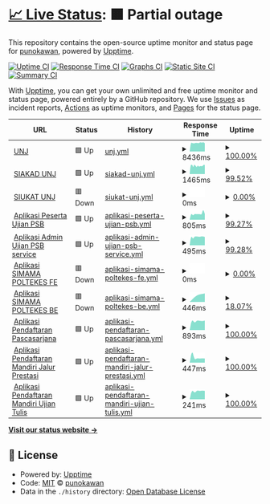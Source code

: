 # [📈 Live Status](https://https://punokawan.github.io/uptime_server_unj): <!--live status--> **🟧 Partial outage**

This repository contains the open-source uptime monitor and status page for [punokawan](https://https://punokawan.github.io/uptime_server_unj/), powered by [Upptime](https://github.com/upptime/upptime).

[![Uptime CI](https://github.com/koj-co/upptime/workflows/Uptime%20CI/badge.svg)](https://github.com/koj-co/upptime/actions?query=workflow%3A%22Uptime+CI%22)
[![Response Time CI](https://github.com/koj-co/upptime/workflows/Response%20Time%20CI/badge.svg)](https://github.com/koj-co/upptime/actions?query=workflow%3A%22Response+Time+CI%22)
[![Graphs CI](https://github.com/koj-co/upptime/workflows/Graphs%20CI/badge.svg)](https://github.com/koj-co/upptime/actions?query=workflow%3A%22Graphs+CI%22)
[![Static Site CI](https://github.com/koj-co/upptime/workflows/Static%20Site%20CI/badge.svg)](https://github.com/koj-co/upptime/actions?query=workflow%3A%22Static+Site+CI%22)
[![Summary CI](https://github.com/koj-co/upptime/workflows/Summary%20CI/badge.svg)](https://github.com/koj-co/upptime/actions?query=workflow%3A%22Summary+CI%22)

With [Upptime](https://upptime.js.org), you can get your own unlimited and free uptime monitor and status page, powered entirely by a GitHub repository. We use [Issues](https://github.com/punokawan/upptime_server_unj/issues) as incident reports, [Actions](https://github.com/punokawan/upptime_server_unj/actions) as uptime monitors, and [Pages](https://https://punokawan.github.io/uptime_server_unj/) for the status page.

<!--start: status pages-->
<!-- This summary is generated by Upptime (https://github.com/upptime/upptime) -->
<!-- Do not edit this manually, your changes will be overwritten -->
<!-- prettier-ignore -->
| URL | Status | History | Response Time | Uptime |
| --- | ------ | ------- | ------------- | ------ |
| <img alt="" src="https://favicons.githubusercontent.com/unj.ac.id" height="13"> [UNJ](http://unj.ac.id) | 🟩 Up | [unj.yml](https://github.com/punokawan/uptime_website_unj/commits/HEAD/history/unj.yml) | <details><summary><img alt="Response time graph" src="./graphs/unj/response-time-week.png" height="20"> 8436ms</summary><br><a href="https://punokawan.github.io/uptime_website_unj/history/unj"><img alt="Response time 8471" src="https://img.shields.io/endpoint?url=https%3A%2F%2Fraw.githubusercontent.com%2Fpunokawan%2Fuptime_website_unj%2FHEAD%2Fapi%2Funj%2Fresponse-time.json"></a><br><a href="https://punokawan.github.io/uptime_website_unj/history/unj"><img alt="24-hour response time 8082" src="https://img.shields.io/endpoint?url=https%3A%2F%2Fraw.githubusercontent.com%2Fpunokawan%2Fuptime_website_unj%2FHEAD%2Fapi%2Funj%2Fresponse-time-day.json"></a><br><a href="https://punokawan.github.io/uptime_website_unj/history/unj"><img alt="7-day response time 8436" src="https://img.shields.io/endpoint?url=https%3A%2F%2Fraw.githubusercontent.com%2Fpunokawan%2Fuptime_website_unj%2FHEAD%2Fapi%2Funj%2Fresponse-time-week.json"></a><br><a href="https://punokawan.github.io/uptime_website_unj/history/unj"><img alt="30-day response time 8251" src="https://img.shields.io/endpoint?url=https%3A%2F%2Fraw.githubusercontent.com%2Fpunokawan%2Fuptime_website_unj%2FHEAD%2Fapi%2Funj%2Fresponse-time-month.json"></a><br><a href="https://punokawan.github.io/uptime_website_unj/history/unj"><img alt="1-year response time 8471" src="https://img.shields.io/endpoint?url=https%3A%2F%2Fraw.githubusercontent.com%2Fpunokawan%2Fuptime_website_unj%2FHEAD%2Fapi%2Funj%2Fresponse-time-year.json"></a></details> | <details><summary><a href="https://punokawan.github.io/uptime_website_unj/history/unj">100.00%</a></summary><a href="https://punokawan.github.io/uptime_website_unj/history/unj"><img alt="All-time uptime 99.51%" src="https://img.shields.io/endpoint?url=https%3A%2F%2Fraw.githubusercontent.com%2Fpunokawan%2Fuptime_website_unj%2FHEAD%2Fapi%2Funj%2Fuptime.json"></a><br><a href="https://punokawan.github.io/uptime_website_unj/history/unj"><img alt="24-hour uptime 100.00%" src="https://img.shields.io/endpoint?url=https%3A%2F%2Fraw.githubusercontent.com%2Fpunokawan%2Fuptime_website_unj%2FHEAD%2Fapi%2Funj%2Fuptime-day.json"></a><br><a href="https://punokawan.github.io/uptime_website_unj/history/unj"><img alt="7-day uptime 100.00%" src="https://img.shields.io/endpoint?url=https%3A%2F%2Fraw.githubusercontent.com%2Fpunokawan%2Fuptime_website_unj%2FHEAD%2Fapi%2Funj%2Fuptime-week.json"></a><br><a href="https://punokawan.github.io/uptime_website_unj/history/unj"><img alt="30-day uptime 99.27%" src="https://img.shields.io/endpoint?url=https%3A%2F%2Fraw.githubusercontent.com%2Fpunokawan%2Fuptime_website_unj%2FHEAD%2Fapi%2Funj%2Fuptime-month.json"></a><br><a href="https://punokawan.github.io/uptime_website_unj/history/unj"><img alt="1-year uptime 99.51%" src="https://img.shields.io/endpoint?url=https%3A%2F%2Fraw.githubusercontent.com%2Fpunokawan%2Fuptime_website_unj%2FHEAD%2Fapi%2Funj%2Fuptime-year.json"></a></details>
| <img alt="" src="https://favicons.githubusercontent.com/siakad.unj.ac.id" height="13"> [SIAKAD UNJ](http://siakad.unj.ac.id) | 🟩 Up | [siakad-unj.yml](https://github.com/punokawan/uptime_website_unj/commits/HEAD/history/siakad-unj.yml) | <details><summary><img alt="Response time graph" src="./graphs/siakad-unj/response-time-week.png" height="20"> 1465ms</summary><br><a href="https://punokawan.github.io/uptime_website_unj/history/siakad-unj"><img alt="Response time 1434" src="https://img.shields.io/endpoint?url=https%3A%2F%2Fraw.githubusercontent.com%2Fpunokawan%2Fuptime_website_unj%2FHEAD%2Fapi%2Fsiakad-unj%2Fresponse-time.json"></a><br><a href="https://punokawan.github.io/uptime_website_unj/history/siakad-unj"><img alt="24-hour response time 1554" src="https://img.shields.io/endpoint?url=https%3A%2F%2Fraw.githubusercontent.com%2Fpunokawan%2Fuptime_website_unj%2FHEAD%2Fapi%2Fsiakad-unj%2Fresponse-time-day.json"></a><br><a href="https://punokawan.github.io/uptime_website_unj/history/siakad-unj"><img alt="7-day response time 1465" src="https://img.shields.io/endpoint?url=https%3A%2F%2Fraw.githubusercontent.com%2Fpunokawan%2Fuptime_website_unj%2FHEAD%2Fapi%2Fsiakad-unj%2Fresponse-time-week.json"></a><br><a href="https://punokawan.github.io/uptime_website_unj/history/siakad-unj"><img alt="30-day response time 1462" src="https://img.shields.io/endpoint?url=https%3A%2F%2Fraw.githubusercontent.com%2Fpunokawan%2Fuptime_website_unj%2FHEAD%2Fapi%2Fsiakad-unj%2Fresponse-time-month.json"></a><br><a href="https://punokawan.github.io/uptime_website_unj/history/siakad-unj"><img alt="1-year response time 1434" src="https://img.shields.io/endpoint?url=https%3A%2F%2Fraw.githubusercontent.com%2Fpunokawan%2Fuptime_website_unj%2FHEAD%2Fapi%2Fsiakad-unj%2Fresponse-time-year.json"></a></details> | <details><summary><a href="https://punokawan.github.io/uptime_website_unj/history/siakad-unj">99.52%</a></summary><a href="https://punokawan.github.io/uptime_website_unj/history/siakad-unj"><img alt="All-time uptime 99.93%" src="https://img.shields.io/endpoint?url=https%3A%2F%2Fraw.githubusercontent.com%2Fpunokawan%2Fuptime_website_unj%2FHEAD%2Fapi%2Fsiakad-unj%2Fuptime.json"></a><br><a href="https://punokawan.github.io/uptime_website_unj/history/siakad-unj"><img alt="24-hour uptime 96.66%" src="https://img.shields.io/endpoint?url=https%3A%2F%2Fraw.githubusercontent.com%2Fpunokawan%2Fuptime_website_unj%2FHEAD%2Fapi%2Fsiakad-unj%2Fuptime-day.json"></a><br><a href="https://punokawan.github.io/uptime_website_unj/history/siakad-unj"><img alt="7-day uptime 99.52%" src="https://img.shields.io/endpoint?url=https%3A%2F%2Fraw.githubusercontent.com%2Fpunokawan%2Fuptime_website_unj%2FHEAD%2Fapi%2Fsiakad-unj%2Fuptime-week.json"></a><br><a href="https://punokawan.github.io/uptime_website_unj/history/siakad-unj"><img alt="30-day uptime 99.89%" src="https://img.shields.io/endpoint?url=https%3A%2F%2Fraw.githubusercontent.com%2Fpunokawan%2Fuptime_website_unj%2FHEAD%2Fapi%2Fsiakad-unj%2Fuptime-month.json"></a><br><a href="https://punokawan.github.io/uptime_website_unj/history/siakad-unj"><img alt="1-year uptime 99.93%" src="https://img.shields.io/endpoint?url=https%3A%2F%2Fraw.githubusercontent.com%2Fpunokawan%2Fuptime_website_unj%2FHEAD%2Fapi%2Fsiakad-unj%2Fuptime-year.json"></a></details>
| <img alt="" src="https://favicons.githubusercontent.com/siukat.unj.ac.id" height="13"> [SIUKAT UNJ](http://siukat.unj.ac.id) | 🟥 Down | [siukat-unj.yml](https://github.com/punokawan/uptime_website_unj/commits/HEAD/history/siukat-unj.yml) | <details><summary><img alt="Response time graph" src="./graphs/siukat-unj/response-time-week.png" height="20"> 0ms</summary><br><a href="https://punokawan.github.io/uptime_website_unj/history/siukat-unj"><img alt="Response time 0" src="https://img.shields.io/endpoint?url=https%3A%2F%2Fraw.githubusercontent.com%2Fpunokawan%2Fuptime_website_unj%2FHEAD%2Fapi%2Fsiukat-unj%2Fresponse-time.json"></a><br><a href="https://punokawan.github.io/uptime_website_unj/history/siukat-unj"><img alt="24-hour response time 0" src="https://img.shields.io/endpoint?url=https%3A%2F%2Fraw.githubusercontent.com%2Fpunokawan%2Fuptime_website_unj%2FHEAD%2Fapi%2Fsiukat-unj%2Fresponse-time-day.json"></a><br><a href="https://punokawan.github.io/uptime_website_unj/history/siukat-unj"><img alt="7-day response time 0" src="https://img.shields.io/endpoint?url=https%3A%2F%2Fraw.githubusercontent.com%2Fpunokawan%2Fuptime_website_unj%2FHEAD%2Fapi%2Fsiukat-unj%2Fresponse-time-week.json"></a><br><a href="https://punokawan.github.io/uptime_website_unj/history/siukat-unj"><img alt="30-day response time 0" src="https://img.shields.io/endpoint?url=https%3A%2F%2Fraw.githubusercontent.com%2Fpunokawan%2Fuptime_website_unj%2FHEAD%2Fapi%2Fsiukat-unj%2Fresponse-time-month.json"></a><br><a href="https://punokawan.github.io/uptime_website_unj/history/siukat-unj"><img alt="1-year response time 0" src="https://img.shields.io/endpoint?url=https%3A%2F%2Fraw.githubusercontent.com%2Fpunokawan%2Fuptime_website_unj%2FHEAD%2Fapi%2Fsiukat-unj%2Fresponse-time-year.json"></a></details> | <details><summary><a href="https://punokawan.github.io/uptime_website_unj/history/siukat-unj">0.00%</a></summary><a href="https://punokawan.github.io/uptime_website_unj/history/siukat-unj"><img alt="All-time uptime 0.00%" src="https://img.shields.io/endpoint?url=https%3A%2F%2Fraw.githubusercontent.com%2Fpunokawan%2Fuptime_website_unj%2FHEAD%2Fapi%2Fsiukat-unj%2Fuptime.json"></a><br><a href="https://punokawan.github.io/uptime_website_unj/history/siukat-unj"><img alt="24-hour uptime 0.00%" src="https://img.shields.io/endpoint?url=https%3A%2F%2Fraw.githubusercontent.com%2Fpunokawan%2Fuptime_website_unj%2FHEAD%2Fapi%2Fsiukat-unj%2Fuptime-day.json"></a><br><a href="https://punokawan.github.io/uptime_website_unj/history/siukat-unj"><img alt="7-day uptime 0.00%" src="https://img.shields.io/endpoint?url=https%3A%2F%2Fraw.githubusercontent.com%2Fpunokawan%2Fuptime_website_unj%2FHEAD%2Fapi%2Fsiukat-unj%2Fuptime-week.json"></a><br><a href="https://punokawan.github.io/uptime_website_unj/history/siukat-unj"><img alt="30-day uptime 0.00%" src="https://img.shields.io/endpoint?url=https%3A%2F%2Fraw.githubusercontent.com%2Fpunokawan%2Fuptime_website_unj%2FHEAD%2Fapi%2Fsiukat-unj%2Fuptime-month.json"></a><br><a href="https://punokawan.github.io/uptime_website_unj/history/siukat-unj"><img alt="1-year uptime 0.00%" src="https://img.shields.io/endpoint?url=https%3A%2F%2Fraw.githubusercontent.com%2Fpunokawan%2Fuptime_website_unj%2FHEAD%2Fapi%2Fsiukat-unj%2Fuptime-year.json"></a></details>
| <img alt="" src="https://favicons.githubusercontent.com/103.8.12.221" height="13"> [Aplikasi Peserta Ujian PSB](http://103.8.12.221/login) | 🟩 Up | [aplikasi-peserta-ujian-psb.yml](https://github.com/punokawan/uptime_website_unj/commits/HEAD/history/aplikasi-peserta-ujian-psb.yml) | <details><summary><img alt="Response time graph" src="./graphs/aplikasi-peserta-ujian-psb/response-time-week.png" height="20"> 805ms</summary><br><a href="https://punokawan.github.io/uptime_website_unj/history/aplikasi-peserta-ujian-psb"><img alt="Response time 805" src="https://img.shields.io/endpoint?url=https%3A%2F%2Fraw.githubusercontent.com%2Fpunokawan%2Fuptime_website_unj%2FHEAD%2Fapi%2Faplikasi-peserta-ujian-psb%2Fresponse-time.json"></a><br><a href="https://punokawan.github.io/uptime_website_unj/history/aplikasi-peserta-ujian-psb"><img alt="24-hour response time 936" src="https://img.shields.io/endpoint?url=https%3A%2F%2Fraw.githubusercontent.com%2Fpunokawan%2Fuptime_website_unj%2FHEAD%2Fapi%2Faplikasi-peserta-ujian-psb%2Fresponse-time-day.json"></a><br><a href="https://punokawan.github.io/uptime_website_unj/history/aplikasi-peserta-ujian-psb"><img alt="7-day response time 805" src="https://img.shields.io/endpoint?url=https%3A%2F%2Fraw.githubusercontent.com%2Fpunokawan%2Fuptime_website_unj%2FHEAD%2Fapi%2Faplikasi-peserta-ujian-psb%2Fresponse-time-week.json"></a><br><a href="https://punokawan.github.io/uptime_website_unj/history/aplikasi-peserta-ujian-psb"><img alt="30-day response time 805" src="https://img.shields.io/endpoint?url=https%3A%2F%2Fraw.githubusercontent.com%2Fpunokawan%2Fuptime_website_unj%2FHEAD%2Fapi%2Faplikasi-peserta-ujian-psb%2Fresponse-time-month.json"></a><br><a href="https://punokawan.github.io/uptime_website_unj/history/aplikasi-peserta-ujian-psb"><img alt="1-year response time 805" src="https://img.shields.io/endpoint?url=https%3A%2F%2Fraw.githubusercontent.com%2Fpunokawan%2Fuptime_website_unj%2FHEAD%2Fapi%2Faplikasi-peserta-ujian-psb%2Fresponse-time-year.json"></a></details> | <details><summary><a href="https://punokawan.github.io/uptime_website_unj/history/aplikasi-peserta-ujian-psb">99.27%</a></summary><a href="https://punokawan.github.io/uptime_website_unj/history/aplikasi-peserta-ujian-psb"><img alt="All-time uptime 99.27%" src="https://img.shields.io/endpoint?url=https%3A%2F%2Fraw.githubusercontent.com%2Fpunokawan%2Fuptime_website_unj%2FHEAD%2Fapi%2Faplikasi-peserta-ujian-psb%2Fuptime.json"></a><br><a href="https://punokawan.github.io/uptime_website_unj/history/aplikasi-peserta-ujian-psb"><img alt="24-hour uptime 96.72%" src="https://img.shields.io/endpoint?url=https%3A%2F%2Fraw.githubusercontent.com%2Fpunokawan%2Fuptime_website_unj%2FHEAD%2Fapi%2Faplikasi-peserta-ujian-psb%2Fuptime-day.json"></a><br><a href="https://punokawan.github.io/uptime_website_unj/history/aplikasi-peserta-ujian-psb"><img alt="7-day uptime 99.27%" src="https://img.shields.io/endpoint?url=https%3A%2F%2Fraw.githubusercontent.com%2Fpunokawan%2Fuptime_website_unj%2FHEAD%2Fapi%2Faplikasi-peserta-ujian-psb%2Fuptime-week.json"></a><br><a href="https://punokawan.github.io/uptime_website_unj/history/aplikasi-peserta-ujian-psb"><img alt="30-day uptime 99.27%" src="https://img.shields.io/endpoint?url=https%3A%2F%2Fraw.githubusercontent.com%2Fpunokawan%2Fuptime_website_unj%2FHEAD%2Fapi%2Faplikasi-peserta-ujian-psb%2Fuptime-month.json"></a><br><a href="https://punokawan.github.io/uptime_website_unj/history/aplikasi-peserta-ujian-psb"><img alt="1-year uptime 99.27%" src="https://img.shields.io/endpoint?url=https%3A%2F%2Fraw.githubusercontent.com%2Fpunokawan%2Fuptime_website_unj%2FHEAD%2Fapi%2Faplikasi-peserta-ujian-psb%2Fuptime-year.json"></a></details>
| <img alt="" src="https://favicons.githubusercontent.com/103.8.12.221" height="13"> [Aplikasi Admin Ujian PSB service](http://103.8.12.221:3000/) | 🟩 Up | [aplikasi-admin-ujian-psb-service.yml](https://github.com/punokawan/uptime_website_unj/commits/HEAD/history/aplikasi-admin-ujian-psb-service.yml) | <details><summary><img alt="Response time graph" src="./graphs/aplikasi-admin-ujian-psb-service/response-time-week.png" height="20"> 495ms</summary><br><a href="https://punokawan.github.io/uptime_website_unj/history/aplikasi-admin-ujian-psb-service"><img alt="Response time 495" src="https://img.shields.io/endpoint?url=https%3A%2F%2Fraw.githubusercontent.com%2Fpunokawan%2Fuptime_website_unj%2FHEAD%2Fapi%2Faplikasi-admin-ujian-psb-service%2Fresponse-time.json"></a><br><a href="https://punokawan.github.io/uptime_website_unj/history/aplikasi-admin-ujian-psb-service"><img alt="24-hour response time 510" src="https://img.shields.io/endpoint?url=https%3A%2F%2Fraw.githubusercontent.com%2Fpunokawan%2Fuptime_website_unj%2FHEAD%2Fapi%2Faplikasi-admin-ujian-psb-service%2Fresponse-time-day.json"></a><br><a href="https://punokawan.github.io/uptime_website_unj/history/aplikasi-admin-ujian-psb-service"><img alt="7-day response time 495" src="https://img.shields.io/endpoint?url=https%3A%2F%2Fraw.githubusercontent.com%2Fpunokawan%2Fuptime_website_unj%2FHEAD%2Fapi%2Faplikasi-admin-ujian-psb-service%2Fresponse-time-week.json"></a><br><a href="https://punokawan.github.io/uptime_website_unj/history/aplikasi-admin-ujian-psb-service"><img alt="30-day response time 495" src="https://img.shields.io/endpoint?url=https%3A%2F%2Fraw.githubusercontent.com%2Fpunokawan%2Fuptime_website_unj%2FHEAD%2Fapi%2Faplikasi-admin-ujian-psb-service%2Fresponse-time-month.json"></a><br><a href="https://punokawan.github.io/uptime_website_unj/history/aplikasi-admin-ujian-psb-service"><img alt="1-year response time 495" src="https://img.shields.io/endpoint?url=https%3A%2F%2Fraw.githubusercontent.com%2Fpunokawan%2Fuptime_website_unj%2FHEAD%2Fapi%2Faplikasi-admin-ujian-psb-service%2Fresponse-time-year.json"></a></details> | <details><summary><a href="https://punokawan.github.io/uptime_website_unj/history/aplikasi-admin-ujian-psb-service">99.28%</a></summary><a href="https://punokawan.github.io/uptime_website_unj/history/aplikasi-admin-ujian-psb-service"><img alt="All-time uptime 99.28%" src="https://img.shields.io/endpoint?url=https%3A%2F%2Fraw.githubusercontent.com%2Fpunokawan%2Fuptime_website_unj%2FHEAD%2Fapi%2Faplikasi-admin-ujian-psb-service%2Fuptime.json"></a><br><a href="https://punokawan.github.io/uptime_website_unj/history/aplikasi-admin-ujian-psb-service"><img alt="24-hour uptime 96.79%" src="https://img.shields.io/endpoint?url=https%3A%2F%2Fraw.githubusercontent.com%2Fpunokawan%2Fuptime_website_unj%2FHEAD%2Fapi%2Faplikasi-admin-ujian-psb-service%2Fuptime-day.json"></a><br><a href="https://punokawan.github.io/uptime_website_unj/history/aplikasi-admin-ujian-psb-service"><img alt="7-day uptime 99.28%" src="https://img.shields.io/endpoint?url=https%3A%2F%2Fraw.githubusercontent.com%2Fpunokawan%2Fuptime_website_unj%2FHEAD%2Fapi%2Faplikasi-admin-ujian-psb-service%2Fuptime-week.json"></a><br><a href="https://punokawan.github.io/uptime_website_unj/history/aplikasi-admin-ujian-psb-service"><img alt="30-day uptime 99.28%" src="https://img.shields.io/endpoint?url=https%3A%2F%2Fraw.githubusercontent.com%2Fpunokawan%2Fuptime_website_unj%2FHEAD%2Fapi%2Faplikasi-admin-ujian-psb-service%2Fuptime-month.json"></a><br><a href="https://punokawan.github.io/uptime_website_unj/history/aplikasi-admin-ujian-psb-service"><img alt="1-year uptime 99.28%" src="https://img.shields.io/endpoint?url=https%3A%2F%2Fraw.githubusercontent.com%2Fpunokawan%2Fuptime_website_unj%2FHEAD%2Fapi%2Faplikasi-admin-ujian-psb-service%2Fuptime-year.json"></a></details>
| <img alt="" src="https://favicons.githubusercontent.com/103.74.143.73" height="13"> [Aplikasi SIMAMA POLTEKES FE](http://103.74.143.73/) | 🟥 Down | [aplikasi-simama-poltekes-fe.yml](https://github.com/punokawan/uptime_website_unj/commits/HEAD/history/aplikasi-simama-poltekes-fe.yml) | <details><summary><img alt="Response time graph" src="./graphs/aplikasi-simama-poltekes-fe/response-time-week.png" height="20"> 0ms</summary><br><a href="https://punokawan.github.io/uptime_website_unj/history/aplikasi-simama-poltekes-fe"><img alt="Response time 0" src="https://img.shields.io/endpoint?url=https%3A%2F%2Fraw.githubusercontent.com%2Fpunokawan%2Fuptime_website_unj%2FHEAD%2Fapi%2Faplikasi-simama-poltekes-fe%2Fresponse-time.json"></a><br><a href="https://punokawan.github.io/uptime_website_unj/history/aplikasi-simama-poltekes-fe"><img alt="24-hour response time 0" src="https://img.shields.io/endpoint?url=https%3A%2F%2Fraw.githubusercontent.com%2Fpunokawan%2Fuptime_website_unj%2FHEAD%2Fapi%2Faplikasi-simama-poltekes-fe%2Fresponse-time-day.json"></a><br><a href="https://punokawan.github.io/uptime_website_unj/history/aplikasi-simama-poltekes-fe"><img alt="7-day response time 0" src="https://img.shields.io/endpoint?url=https%3A%2F%2Fraw.githubusercontent.com%2Fpunokawan%2Fuptime_website_unj%2FHEAD%2Fapi%2Faplikasi-simama-poltekes-fe%2Fresponse-time-week.json"></a><br><a href="https://punokawan.github.io/uptime_website_unj/history/aplikasi-simama-poltekes-fe"><img alt="30-day response time 0" src="https://img.shields.io/endpoint?url=https%3A%2F%2Fraw.githubusercontent.com%2Fpunokawan%2Fuptime_website_unj%2FHEAD%2Fapi%2Faplikasi-simama-poltekes-fe%2Fresponse-time-month.json"></a><br><a href="https://punokawan.github.io/uptime_website_unj/history/aplikasi-simama-poltekes-fe"><img alt="1-year response time 0" src="https://img.shields.io/endpoint?url=https%3A%2F%2Fraw.githubusercontent.com%2Fpunokawan%2Fuptime_website_unj%2FHEAD%2Fapi%2Faplikasi-simama-poltekes-fe%2Fresponse-time-year.json"></a></details> | <details><summary><a href="https://punokawan.github.io/uptime_website_unj/history/aplikasi-simama-poltekes-fe">0.00%</a></summary><a href="https://punokawan.github.io/uptime_website_unj/history/aplikasi-simama-poltekes-fe"><img alt="All-time uptime 0.00%" src="https://img.shields.io/endpoint?url=https%3A%2F%2Fraw.githubusercontent.com%2Fpunokawan%2Fuptime_website_unj%2FHEAD%2Fapi%2Faplikasi-simama-poltekes-fe%2Fuptime.json"></a><br><a href="https://punokawan.github.io/uptime_website_unj/history/aplikasi-simama-poltekes-fe"><img alt="24-hour uptime 0.00%" src="https://img.shields.io/endpoint?url=https%3A%2F%2Fraw.githubusercontent.com%2Fpunokawan%2Fuptime_website_unj%2FHEAD%2Fapi%2Faplikasi-simama-poltekes-fe%2Fuptime-day.json"></a><br><a href="https://punokawan.github.io/uptime_website_unj/history/aplikasi-simama-poltekes-fe"><img alt="7-day uptime 0.00%" src="https://img.shields.io/endpoint?url=https%3A%2F%2Fraw.githubusercontent.com%2Fpunokawan%2Fuptime_website_unj%2FHEAD%2Fapi%2Faplikasi-simama-poltekes-fe%2Fuptime-week.json"></a><br><a href="https://punokawan.github.io/uptime_website_unj/history/aplikasi-simama-poltekes-fe"><img alt="30-day uptime 0.00%" src="https://img.shields.io/endpoint?url=https%3A%2F%2Fraw.githubusercontent.com%2Fpunokawan%2Fuptime_website_unj%2FHEAD%2Fapi%2Faplikasi-simama-poltekes-fe%2Fuptime-month.json"></a><br><a href="https://punokawan.github.io/uptime_website_unj/history/aplikasi-simama-poltekes-fe"><img alt="1-year uptime 0.00%" src="https://img.shields.io/endpoint?url=https%3A%2F%2Fraw.githubusercontent.com%2Fpunokawan%2Fuptime_website_unj%2FHEAD%2Fapi%2Faplikasi-simama-poltekes-fe%2Fuptime-year.json"></a></details>
| <img alt="" src="https://favicons.githubusercontent.com/103.74.143.73" height="13"> [Aplikasi SIMAMA POLTEKES BE](http://103.74.143.73:3000/) | 🟥 Down | [aplikasi-simama-poltekes-be.yml](https://github.com/punokawan/uptime_website_unj/commits/HEAD/history/aplikasi-simama-poltekes-be.yml) | <details><summary><img alt="Response time graph" src="./graphs/aplikasi-simama-poltekes-be/response-time-week.png" height="20"> 446ms</summary><br><a href="https://punokawan.github.io/uptime_website_unj/history/aplikasi-simama-poltekes-be"><img alt="Response time 446" src="https://img.shields.io/endpoint?url=https%3A%2F%2Fraw.githubusercontent.com%2Fpunokawan%2Fuptime_website_unj%2FHEAD%2Fapi%2Faplikasi-simama-poltekes-be%2Fresponse-time.json"></a><br><a href="https://punokawan.github.io/uptime_website_unj/history/aplikasi-simama-poltekes-be"><img alt="24-hour response time 0" src="https://img.shields.io/endpoint?url=https%3A%2F%2Fraw.githubusercontent.com%2Fpunokawan%2Fuptime_website_unj%2FHEAD%2Fapi%2Faplikasi-simama-poltekes-be%2Fresponse-time-day.json"></a><br><a href="https://punokawan.github.io/uptime_website_unj/history/aplikasi-simama-poltekes-be"><img alt="7-day response time 446" src="https://img.shields.io/endpoint?url=https%3A%2F%2Fraw.githubusercontent.com%2Fpunokawan%2Fuptime_website_unj%2FHEAD%2Fapi%2Faplikasi-simama-poltekes-be%2Fresponse-time-week.json"></a><br><a href="https://punokawan.github.io/uptime_website_unj/history/aplikasi-simama-poltekes-be"><img alt="30-day response time 446" src="https://img.shields.io/endpoint?url=https%3A%2F%2Fraw.githubusercontent.com%2Fpunokawan%2Fuptime_website_unj%2FHEAD%2Fapi%2Faplikasi-simama-poltekes-be%2Fresponse-time-month.json"></a><br><a href="https://punokawan.github.io/uptime_website_unj/history/aplikasi-simama-poltekes-be"><img alt="1-year response time 446" src="https://img.shields.io/endpoint?url=https%3A%2F%2Fraw.githubusercontent.com%2Fpunokawan%2Fuptime_website_unj%2FHEAD%2Fapi%2Faplikasi-simama-poltekes-be%2Fresponse-time-year.json"></a></details> | <details><summary><a href="https://punokawan.github.io/uptime_website_unj/history/aplikasi-simama-poltekes-be">18.07%</a></summary><a href="https://punokawan.github.io/uptime_website_unj/history/aplikasi-simama-poltekes-be"><img alt="All-time uptime 18.07%" src="https://img.shields.io/endpoint?url=https%3A%2F%2Fraw.githubusercontent.com%2Fpunokawan%2Fuptime_website_unj%2FHEAD%2Fapi%2Faplikasi-simama-poltekes-be%2Fuptime.json"></a><br><a href="https://punokawan.github.io/uptime_website_unj/history/aplikasi-simama-poltekes-be"><img alt="24-hour uptime 0.00%" src="https://img.shields.io/endpoint?url=https%3A%2F%2Fraw.githubusercontent.com%2Fpunokawan%2Fuptime_website_unj%2FHEAD%2Fapi%2Faplikasi-simama-poltekes-be%2Fuptime-day.json"></a><br><a href="https://punokawan.github.io/uptime_website_unj/history/aplikasi-simama-poltekes-be"><img alt="7-day uptime 18.07%" src="https://img.shields.io/endpoint?url=https%3A%2F%2Fraw.githubusercontent.com%2Fpunokawan%2Fuptime_website_unj%2FHEAD%2Fapi%2Faplikasi-simama-poltekes-be%2Fuptime-week.json"></a><br><a href="https://punokawan.github.io/uptime_website_unj/history/aplikasi-simama-poltekes-be"><img alt="30-day uptime 18.07%" src="https://img.shields.io/endpoint?url=https%3A%2F%2Fraw.githubusercontent.com%2Fpunokawan%2Fuptime_website_unj%2FHEAD%2Fapi%2Faplikasi-simama-poltekes-be%2Fuptime-month.json"></a><br><a href="https://punokawan.github.io/uptime_website_unj/history/aplikasi-simama-poltekes-be"><img alt="1-year uptime 18.07%" src="https://img.shields.io/endpoint?url=https%3A%2F%2Fraw.githubusercontent.com%2Fpunokawan%2Fuptime_website_unj%2FHEAD%2Fapi%2Faplikasi-simama-poltekes-be%2Fuptime-year.json"></a></details>
| <img alt="" src="https://favicons.githubusercontent.com/pendaftaran.unj.ac.id" height="13"> [Aplikasi Pendaftaran Pascasarjana](http://pendaftaran.unj.ac.id/pascasarjana/) | 🟩 Up | [aplikasi-pendaftaran-pascasarjana.yml](https://github.com/punokawan/uptime_website_unj/commits/HEAD/history/aplikasi-pendaftaran-pascasarjana.yml) | <details><summary><img alt="Response time graph" src="./graphs/aplikasi-pendaftaran-pascasarjana/response-time-week.png" height="20"> 893ms</summary><br><a href="https://punokawan.github.io/uptime_website_unj/history/aplikasi-pendaftaran-pascasarjana"><img alt="Response time 893" src="https://img.shields.io/endpoint?url=https%3A%2F%2Fraw.githubusercontent.com%2Fpunokawan%2Fuptime_website_unj%2FHEAD%2Fapi%2Faplikasi-pendaftaran-pascasarjana%2Fresponse-time.json"></a><br><a href="https://punokawan.github.io/uptime_website_unj/history/aplikasi-pendaftaran-pascasarjana"><img alt="24-hour response time 936" src="https://img.shields.io/endpoint?url=https%3A%2F%2Fraw.githubusercontent.com%2Fpunokawan%2Fuptime_website_unj%2FHEAD%2Fapi%2Faplikasi-pendaftaran-pascasarjana%2Fresponse-time-day.json"></a><br><a href="https://punokawan.github.io/uptime_website_unj/history/aplikasi-pendaftaran-pascasarjana"><img alt="7-day response time 893" src="https://img.shields.io/endpoint?url=https%3A%2F%2Fraw.githubusercontent.com%2Fpunokawan%2Fuptime_website_unj%2FHEAD%2Fapi%2Faplikasi-pendaftaran-pascasarjana%2Fresponse-time-week.json"></a><br><a href="https://punokawan.github.io/uptime_website_unj/history/aplikasi-pendaftaran-pascasarjana"><img alt="30-day response time 893" src="https://img.shields.io/endpoint?url=https%3A%2F%2Fraw.githubusercontent.com%2Fpunokawan%2Fuptime_website_unj%2FHEAD%2Fapi%2Faplikasi-pendaftaran-pascasarjana%2Fresponse-time-month.json"></a><br><a href="https://punokawan.github.io/uptime_website_unj/history/aplikasi-pendaftaran-pascasarjana"><img alt="1-year response time 893" src="https://img.shields.io/endpoint?url=https%3A%2F%2Fraw.githubusercontent.com%2Fpunokawan%2Fuptime_website_unj%2FHEAD%2Fapi%2Faplikasi-pendaftaran-pascasarjana%2Fresponse-time-year.json"></a></details> | <details><summary><a href="https://punokawan.github.io/uptime_website_unj/history/aplikasi-pendaftaran-pascasarjana">100.00%</a></summary><a href="https://punokawan.github.io/uptime_website_unj/history/aplikasi-pendaftaran-pascasarjana"><img alt="All-time uptime 100.00%" src="https://img.shields.io/endpoint?url=https%3A%2F%2Fraw.githubusercontent.com%2Fpunokawan%2Fuptime_website_unj%2FHEAD%2Fapi%2Faplikasi-pendaftaran-pascasarjana%2Fuptime.json"></a><br><a href="https://punokawan.github.io/uptime_website_unj/history/aplikasi-pendaftaran-pascasarjana"><img alt="24-hour uptime 100.00%" src="https://img.shields.io/endpoint?url=https%3A%2F%2Fraw.githubusercontent.com%2Fpunokawan%2Fuptime_website_unj%2FHEAD%2Fapi%2Faplikasi-pendaftaran-pascasarjana%2Fuptime-day.json"></a><br><a href="https://punokawan.github.io/uptime_website_unj/history/aplikasi-pendaftaran-pascasarjana"><img alt="7-day uptime 100.00%" src="https://img.shields.io/endpoint?url=https%3A%2F%2Fraw.githubusercontent.com%2Fpunokawan%2Fuptime_website_unj%2FHEAD%2Fapi%2Faplikasi-pendaftaran-pascasarjana%2Fuptime-week.json"></a><br><a href="https://punokawan.github.io/uptime_website_unj/history/aplikasi-pendaftaran-pascasarjana"><img alt="30-day uptime 100.00%" src="https://img.shields.io/endpoint?url=https%3A%2F%2Fraw.githubusercontent.com%2Fpunokawan%2Fuptime_website_unj%2FHEAD%2Fapi%2Faplikasi-pendaftaran-pascasarjana%2Fuptime-month.json"></a><br><a href="https://punokawan.github.io/uptime_website_unj/history/aplikasi-pendaftaran-pascasarjana"><img alt="1-year uptime 100.00%" src="https://img.shields.io/endpoint?url=https%3A%2F%2Fraw.githubusercontent.com%2Fpunokawan%2Fuptime_website_unj%2FHEAD%2Fapi%2Faplikasi-pendaftaran-pascasarjana%2Fuptime-year.json"></a></details>
| <img alt="" src="https://favicons.githubusercontent.com/pendaftaran.unj.ac.id" height="13"> [Aplikasi Pendaftaran Mandiri Jalur Prestasi](http://pendaftaran.unj.ac.id/prestasi/) | 🟩 Up | [aplikasi-pendaftaran-mandiri-jalur-prestasi.yml](https://github.com/punokawan/uptime_website_unj/commits/HEAD/history/aplikasi-pendaftaran-mandiri-jalur-prestasi.yml) | <details><summary><img alt="Response time graph" src="./graphs/aplikasi-pendaftaran-mandiri-jalur-prestasi/response-time-week.png" height="20"> 447ms</summary><br><a href="https://punokawan.github.io/uptime_website_unj/history/aplikasi-pendaftaran-mandiri-jalur-prestasi"><img alt="Response time 447" src="https://img.shields.io/endpoint?url=https%3A%2F%2Fraw.githubusercontent.com%2Fpunokawan%2Fuptime_website_unj%2FHEAD%2Fapi%2Faplikasi-pendaftaran-mandiri-jalur-prestasi%2Fresponse-time.json"></a><br><a href="https://punokawan.github.io/uptime_website_unj/history/aplikasi-pendaftaran-mandiri-jalur-prestasi"><img alt="24-hour response time 362" src="https://img.shields.io/endpoint?url=https%3A%2F%2Fraw.githubusercontent.com%2Fpunokawan%2Fuptime_website_unj%2FHEAD%2Fapi%2Faplikasi-pendaftaran-mandiri-jalur-prestasi%2Fresponse-time-day.json"></a><br><a href="https://punokawan.github.io/uptime_website_unj/history/aplikasi-pendaftaran-mandiri-jalur-prestasi"><img alt="7-day response time 447" src="https://img.shields.io/endpoint?url=https%3A%2F%2Fraw.githubusercontent.com%2Fpunokawan%2Fuptime_website_unj%2FHEAD%2Fapi%2Faplikasi-pendaftaran-mandiri-jalur-prestasi%2Fresponse-time-week.json"></a><br><a href="https://punokawan.github.io/uptime_website_unj/history/aplikasi-pendaftaran-mandiri-jalur-prestasi"><img alt="30-day response time 447" src="https://img.shields.io/endpoint?url=https%3A%2F%2Fraw.githubusercontent.com%2Fpunokawan%2Fuptime_website_unj%2FHEAD%2Fapi%2Faplikasi-pendaftaran-mandiri-jalur-prestasi%2Fresponse-time-month.json"></a><br><a href="https://punokawan.github.io/uptime_website_unj/history/aplikasi-pendaftaran-mandiri-jalur-prestasi"><img alt="1-year response time 447" src="https://img.shields.io/endpoint?url=https%3A%2F%2Fraw.githubusercontent.com%2Fpunokawan%2Fuptime_website_unj%2FHEAD%2Fapi%2Faplikasi-pendaftaran-mandiri-jalur-prestasi%2Fresponse-time-year.json"></a></details> | <details><summary><a href="https://punokawan.github.io/uptime_website_unj/history/aplikasi-pendaftaran-mandiri-jalur-prestasi">100.00%</a></summary><a href="https://punokawan.github.io/uptime_website_unj/history/aplikasi-pendaftaran-mandiri-jalur-prestasi"><img alt="All-time uptime 100.00%" src="https://img.shields.io/endpoint?url=https%3A%2F%2Fraw.githubusercontent.com%2Fpunokawan%2Fuptime_website_unj%2FHEAD%2Fapi%2Faplikasi-pendaftaran-mandiri-jalur-prestasi%2Fuptime.json"></a><br><a href="https://punokawan.github.io/uptime_website_unj/history/aplikasi-pendaftaran-mandiri-jalur-prestasi"><img alt="24-hour uptime 100.00%" src="https://img.shields.io/endpoint?url=https%3A%2F%2Fraw.githubusercontent.com%2Fpunokawan%2Fuptime_website_unj%2FHEAD%2Fapi%2Faplikasi-pendaftaran-mandiri-jalur-prestasi%2Fuptime-day.json"></a><br><a href="https://punokawan.github.io/uptime_website_unj/history/aplikasi-pendaftaran-mandiri-jalur-prestasi"><img alt="7-day uptime 100.00%" src="https://img.shields.io/endpoint?url=https%3A%2F%2Fraw.githubusercontent.com%2Fpunokawan%2Fuptime_website_unj%2FHEAD%2Fapi%2Faplikasi-pendaftaran-mandiri-jalur-prestasi%2Fuptime-week.json"></a><br><a href="https://punokawan.github.io/uptime_website_unj/history/aplikasi-pendaftaran-mandiri-jalur-prestasi"><img alt="30-day uptime 100.00%" src="https://img.shields.io/endpoint?url=https%3A%2F%2Fraw.githubusercontent.com%2Fpunokawan%2Fuptime_website_unj%2FHEAD%2Fapi%2Faplikasi-pendaftaran-mandiri-jalur-prestasi%2Fuptime-month.json"></a><br><a href="https://punokawan.github.io/uptime_website_unj/history/aplikasi-pendaftaran-mandiri-jalur-prestasi"><img alt="1-year uptime 100.00%" src="https://img.shields.io/endpoint?url=https%3A%2F%2Fraw.githubusercontent.com%2Fpunokawan%2Fuptime_website_unj%2FHEAD%2Fapi%2Faplikasi-pendaftaran-mandiri-jalur-prestasi%2Fuptime-year.json"></a></details>
| <img alt="" src="https://favicons.githubusercontent.com/pendaftaran.unj.ac.id" height="13"> [Aplikasi Pendaftaran Mandiri Ujian Tulis](http://pendaftaran.unj.ac.id/) | 🟩 Up | [aplikasi-pendaftaran-mandiri-ujian-tulis.yml](https://github.com/punokawan/uptime_website_unj/commits/HEAD/history/aplikasi-pendaftaran-mandiri-ujian-tulis.yml) | <details><summary><img alt="Response time graph" src="./graphs/aplikasi-pendaftaran-mandiri-ujian-tulis/response-time-week.png" height="20"> 241ms</summary><br><a href="https://punokawan.github.io/uptime_website_unj/history/aplikasi-pendaftaran-mandiri-ujian-tulis"><img alt="Response time 241" src="https://img.shields.io/endpoint?url=https%3A%2F%2Fraw.githubusercontent.com%2Fpunokawan%2Fuptime_website_unj%2FHEAD%2Fapi%2Faplikasi-pendaftaran-mandiri-ujian-tulis%2Fresponse-time.json"></a><br><a href="https://punokawan.github.io/uptime_website_unj/history/aplikasi-pendaftaran-mandiri-ujian-tulis"><img alt="24-hour response time 247" src="https://img.shields.io/endpoint?url=https%3A%2F%2Fraw.githubusercontent.com%2Fpunokawan%2Fuptime_website_unj%2FHEAD%2Fapi%2Faplikasi-pendaftaran-mandiri-ujian-tulis%2Fresponse-time-day.json"></a><br><a href="https://punokawan.github.io/uptime_website_unj/history/aplikasi-pendaftaran-mandiri-ujian-tulis"><img alt="7-day response time 241" src="https://img.shields.io/endpoint?url=https%3A%2F%2Fraw.githubusercontent.com%2Fpunokawan%2Fuptime_website_unj%2FHEAD%2Fapi%2Faplikasi-pendaftaran-mandiri-ujian-tulis%2Fresponse-time-week.json"></a><br><a href="https://punokawan.github.io/uptime_website_unj/history/aplikasi-pendaftaran-mandiri-ujian-tulis"><img alt="30-day response time 241" src="https://img.shields.io/endpoint?url=https%3A%2F%2Fraw.githubusercontent.com%2Fpunokawan%2Fuptime_website_unj%2FHEAD%2Fapi%2Faplikasi-pendaftaran-mandiri-ujian-tulis%2Fresponse-time-month.json"></a><br><a href="https://punokawan.github.io/uptime_website_unj/history/aplikasi-pendaftaran-mandiri-ujian-tulis"><img alt="1-year response time 241" src="https://img.shields.io/endpoint?url=https%3A%2F%2Fraw.githubusercontent.com%2Fpunokawan%2Fuptime_website_unj%2FHEAD%2Fapi%2Faplikasi-pendaftaran-mandiri-ujian-tulis%2Fresponse-time-year.json"></a></details> | <details><summary><a href="https://punokawan.github.io/uptime_website_unj/history/aplikasi-pendaftaran-mandiri-ujian-tulis">100.00%</a></summary><a href="https://punokawan.github.io/uptime_website_unj/history/aplikasi-pendaftaran-mandiri-ujian-tulis"><img alt="All-time uptime 100.00%" src="https://img.shields.io/endpoint?url=https%3A%2F%2Fraw.githubusercontent.com%2Fpunokawan%2Fuptime_website_unj%2FHEAD%2Fapi%2Faplikasi-pendaftaran-mandiri-ujian-tulis%2Fuptime.json"></a><br><a href="https://punokawan.github.io/uptime_website_unj/history/aplikasi-pendaftaran-mandiri-ujian-tulis"><img alt="24-hour uptime 100.00%" src="https://img.shields.io/endpoint?url=https%3A%2F%2Fraw.githubusercontent.com%2Fpunokawan%2Fuptime_website_unj%2FHEAD%2Fapi%2Faplikasi-pendaftaran-mandiri-ujian-tulis%2Fuptime-day.json"></a><br><a href="https://punokawan.github.io/uptime_website_unj/history/aplikasi-pendaftaran-mandiri-ujian-tulis"><img alt="7-day uptime 100.00%" src="https://img.shields.io/endpoint?url=https%3A%2F%2Fraw.githubusercontent.com%2Fpunokawan%2Fuptime_website_unj%2FHEAD%2Fapi%2Faplikasi-pendaftaran-mandiri-ujian-tulis%2Fuptime-week.json"></a><br><a href="https://punokawan.github.io/uptime_website_unj/history/aplikasi-pendaftaran-mandiri-ujian-tulis"><img alt="30-day uptime 100.00%" src="https://img.shields.io/endpoint?url=https%3A%2F%2Fraw.githubusercontent.com%2Fpunokawan%2Fuptime_website_unj%2FHEAD%2Fapi%2Faplikasi-pendaftaran-mandiri-ujian-tulis%2Fuptime-month.json"></a><br><a href="https://punokawan.github.io/uptime_website_unj/history/aplikasi-pendaftaran-mandiri-ujian-tulis"><img alt="1-year uptime 100.00%" src="https://img.shields.io/endpoint?url=https%3A%2F%2Fraw.githubusercontent.com%2Fpunokawan%2Fuptime_website_unj%2FHEAD%2Fapi%2Faplikasi-pendaftaran-mandiri-ujian-tulis%2Fuptime-year.json"></a></details>

<!--end: status pages-->

[**Visit our status website →**](https://https://punokawan.github.io/uptime_server_unj/)

## 📄 License

- Powered by: [Upptime](https://github.com/upptime/upptime)
- Code: [MIT](./LICENSE) © [punokawan](https://https://punokawan.github.io/uptime_server_unj/)
- Data in the `./history` directory: [Open Database License](https://opendatacommons.org/licenses/odbl/1-0/)
